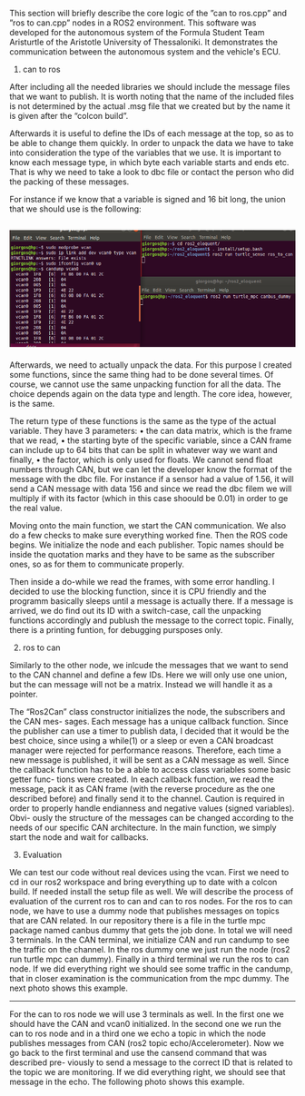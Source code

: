 This section will briefly describe the core logic of the ”can to ros.cpp” and ”ros to can.cpp”
nodes in a ROS2 environment. This software was developed for the autonomous system of the Formula Student Team Aristurtle of the Aristotle University of Thessaloniki. It demonstrates the communication between the autonomous system and the vehicle's ECU.  

1. can to ros

After including all the needed libraries we should include the message files that we want to
publish. It is worth noting that the name of the included files is not determined by the actual .msg file that we created but by the name it is given after the “colcon build”. 

Afterwards it is useful to define the IDs of each message at the top, so as to be able to
change them quickly. In order to unpack the data we have to take into consideration the type
of the variables that we use. It is important to know each message type, in which byte each
variable starts and ends etc. That is why we need to take a look to dbc file or contact the person
who did the packing of these messages.

For instance if we know that a variable is signed and 16 bit long, the union that we should
use is the following:

![alt text](https://github.com/georgeniko/ros_can_bus_driver/blob/main/evaluation.png?raw=true)
------------------------

Afterwards, we need to actually unpack the data. For this purpose I created some functions,
since the same thing had to be done several times. Of course, we cannot use the same unpacking
function for all the data. The choice depends again on the data type and length. The core
idea, however, is the same.

The return type of these functions is the same as the type of the actual variable. They have
3 parameters:
• the can data matrix, which is the frame that we read,
• the starting byte of the specific variable, since a CAN frame can include up to 64 bits
that can be split in whatever way we want and finally,
• the factor, which is only used for floats. We cannot send float numbers through CAN, but
we can let the developer know the format of the message with the dbc file. For instance
if a sensor had a value of 1.56, it will send a CAN message with data 156 and since we
read the dbc filem we will multiply if with its factor (which in this case shoould be 0.01)
in order to ge the real value.

Moving onto the main function, we start the CAN communication. We also do a few checks to make sure everything worked fine. Then the ROS code begins. We initialize the node and each publisher. Topic names should be inside the
quotation marks and they have to be same as the subscriber ones, so as for them to communicate properly.

Then inside a do-while we read the frames, with some error handling. I decided to use the
blocking function, since it is CPU friendly and the programm basically sleeps until a message
is actually there. If a message is arrived, we do find out its ID with a switch-case, call the
unpacking functions accordingly and publush the message to the correct topic.
Finally, there is a printing funtion, for debugging pursposes only.

2. ros to can

Similarly to the other node, we inlcude the messages that we want to send to the CAN channel
and define a few IDs. Here we will only use one union, but the can message will not be a
matrix. Instead we will handle it as a pointer.

The “Ros2Can” class constructor initializes the node, the subscribers and the CAN mes-
sages. Each message has a unique callback function. Since the publisher can use a timer to
publish data, I decided that it would be the best choice, since using a while(1) or a sleep or
even a CAN broadcast manager were rejected for performance reasons. Therefore, each time a
new message is published, it will be sent as a CAN message as well.
Since the callback function has to be a able to access class variables some basic getter func-
tions were created. In each callback function, we read the message, pack it as CAN frame (with
the reverse procedure as the one described before) and finally send it to the channel. Caution is
required in order to properly handle endianness and negative values (signed variables). Obvi-
ously the structure of the messages can be changed according to the needs of our specific CAN
architecture.
In the main function, we simply start the node and wait for callbacks.

3. Evaluation

We can test our code without real devices using the vcan. First we need to cd in our ros2
workspace and bring everything up to date with a colcon build. If needed install the setup
file as well. We will describe the process of evaluation of the current ros to can and can to ros
nodes.
For the ros to can node, we have to use a dummy node that publishes messages on topics
that are CAN related. In our repository there is a file in the turtle mpc package named
canbus dummy that gets the job done.
In total we will need 3 terminals. In the CAN terminal, we initialize CAN and run candump
to see the traffic on the channel. In the ros dummy one we just run the node (ros2 run turtle mpc
can dummy). Finally in a third terminal we run the ros to can node. If we did everything right
we should see some traffic in the candump, that in closer examination is the communication
from the mpc dummy. The next photo shows this example.

-------------------------------------------

For the can to ros node we will use 3 terminals as well. In the first one we should have the
CAN and vcan0 initialized. In the second one we run the can to ros node and in a third one we
echo a topic in which the node publishes messages from CAN (ros2 topic echo/Accelerometer).
Now we go back to the first terminal and use the cansend command that was described pre-
viously to send a message to the correct ID that is related to the topic we are monitoring. If
we did everything right, we should see that message in the echo. The following photo 
shows this example.




